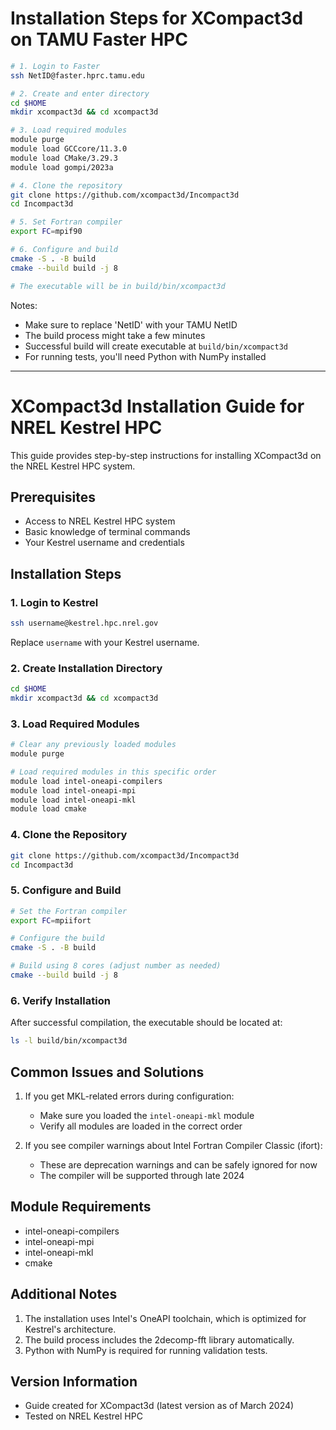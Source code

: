 # Installation Steps for XCompact3d on TAMU Faster HPC

```bash
# 1. Login to Faster
ssh NetID@faster.hprc.tamu.edu

# 2. Create and enter directory
cd $HOME
mkdir xcompact3d && cd xcompact3d

# 3. Load required modules
module purge
module load GCCcore/11.3.0
module load CMake/3.29.3
module load gompi/2023a

# 4. Clone the repository
git clone https://github.com/xcompact3d/Incompact3d
cd Incompact3d

# 5. Set Fortran compiler
export FC=mpif90

# 6. Configure and build
cmake -S . -B build
cmake --build build -j 8

# The executable will be in build/bin/xcompact3d
```

Notes:
- Make sure to replace 'NetID' with your TAMU NetID
- The build process might take a few minutes
- Successful build will create executable at `build/bin/xcompact3d`
- For running tests, you'll need Python with NumPy installed


-------------

# XCompact3d Installation Guide for NREL Kestrel HPC

This guide provides step-by-step instructions for installing XCompact3d on the NREL Kestrel HPC system.

## Prerequisites
- Access to NREL Kestrel HPC system
- Basic knowledge of terminal commands
- Your Kestrel username and credentials

## Installation Steps

### 1. Login to Kestrel
```bash
ssh username@kestrel.hpc.nrel.gov
```
Replace `username` with your Kestrel username.

### 2. Create Installation Directory
```bash
cd $HOME
mkdir xcompact3d && cd xcompact3d
```

### 3. Load Required Modules
```bash
# Clear any previously loaded modules
module purge

# Load required modules in this specific order
module load intel-oneapi-compilers
module load intel-oneapi-mpi
module load intel-oneapi-mkl
module load cmake
```

### 4. Clone the Repository
```bash
git clone https://github.com/xcompact3d/Incompact3d
cd Incompact3d
```

### 5. Configure and Build
```bash
# Set the Fortran compiler
export FC=mpiifort

# Configure the build
cmake -S . -B build

# Build using 8 cores (adjust number as needed)
cmake --build build -j 8
```

### 6. Verify Installation
After successful compilation, the executable should be located at:
```bash
ls -l build/bin/xcompact3d
```

## Common Issues and Solutions

1. If you get MKL-related errors during configuration:
   - Make sure you loaded the `intel-oneapi-mkl` module
   - Verify all modules are loaded in the correct order

2. If you see compiler warnings about Intel Fortran Compiler Classic (ifort):
   - These are deprecation warnings and can be safely ignored for now
   - The compiler will be supported through late 2024

## Module Requirements
- intel-oneapi-compilers
- intel-oneapi-mpi
- intel-oneapi-mkl
- cmake

## Additional Notes

1. The installation uses Intel's OneAPI toolchain, which is optimized for Kestrel's architecture.
2. The build process includes the 2decomp-fft library automatically.
3. Python with NumPy is required for running validation tests.


## Version Information
- Guide created for XCompact3d (latest version as of March 2024)
- Tested on NREL Kestrel HPC

